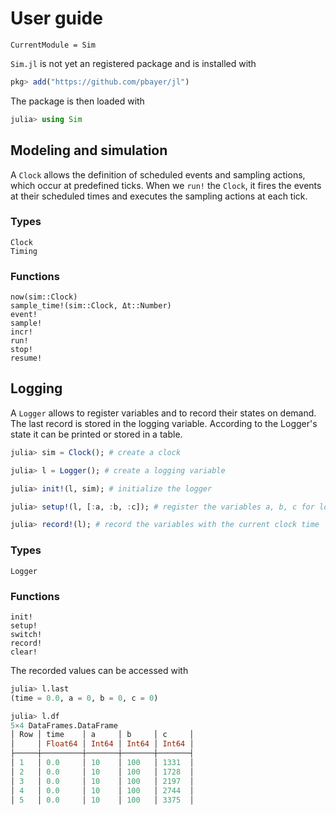 # User guide

```@meta
CurrentModule = Sim
```

`Sim.jl` is not yet an registered package and is installed with

```julia
pkg> add("https://github.com/pbayer/jl")
```

The package is then loaded with

```julia
julia> using Sim
```

## Modeling and simulation

A `Clock` allows the definition of scheduled events and sampling actions, which occur at predefined ticks. When we `run!` the `Clock`, it fires the events at their scheduled times and executes the sampling actions at each tick.

### Types

```@docs
Clock
Timing
```

### Functions

```@docs
now(sim::Clock)
sample_time!(sim::Clock, Δt::Number)
event!
sample!
incr!
run!
stop!
resume!
```

## Logging

A `Logger` allows to register variables and to record their states on demand.
The last record is stored in the logging variable. According to the Logger's state it can be printed or stored in a table.

```julia
julia> sim = Clock(); # create a clock

julia> l = Logger(); # create a logging variable

julia> init!(l, sim); # initialize the logger

julia> setup!(l, [:a, :b, :c]); # register the variables a, b, c for logging

julia> record!(l); # record the variables with the current clock time
```

### Types

```@docs
Logger
```

### Functions

```@docs
init!
setup!
switch!
record!
clear!
```

The recorded values can be accessed with

```julia
julia> l.last
(time = 0.0, a = 0, b = 0, c = 0)

julia> l.df
5×4 DataFrames.DataFrame
│ Row │ time    │ a     │ b     │ c     │
│     │ Float64 │ Int64 │ Int64 │ Int64 │
├─────┼─────────┼───────┼───────┼───────┤
│ 1   │ 0.0     │ 10    │ 100   │ 1331  │
│ 2   │ 0.0     │ 10    │ 100   │ 1728  │
│ 3   │ 0.0     │ 10    │ 100   │ 2197  │
│ 4   │ 0.0     │ 10    │ 100   │ 2744  │
│ 5   │ 0.0     │ 10    │ 100   │ 3375  │
```
